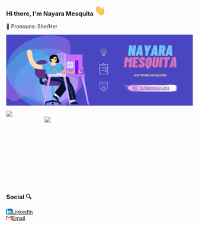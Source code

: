 ### Hi there, I'm Nayara Mesquita <img src="Hi.gif" width="30px"></h2> 

:rainbow:  Pronouns: She/Her 

<a><img  align="center" src="image_presentation.png" /></a>
<center>
<table>
    <tr>
        <img width="400px" align="left" src="https://github-readme-stats.vercel.app/api/top-langs/?username=DeMesquita&hide=html&layout=compact&theme=buefy" /> 
        <img width="400px" align="right" src="https://github-readme-stats.vercel.app/api?username=DeMesquita&theme=buefy"/>
    </tr>   
</table>
</center> 
<br>
<br>
<br>
<br>
<br>
<br>
<br>
<br>
<br>


### Social :mag:  

<a href="https://www.linkedin.com/in/demesquita"><img src="linkedin.png" width="16" align="left"></img></a> [LinkedIn](https://www.linkedin.com/in/demesquita)
<br>
<a href="mailto:nayaramesquit@gmail.com"><img src="gmail.png" width="16" align="left"></img></a> [Email](mailto:nayaramesquit@gmail.com)


<!--
**DeMesquita/DeMesquita** is a ✨ _special_ ✨ repository because its `README.md` (this file) appears on your GitHub profile.

Here are some ideas to get you started:

- 🔭 I’m currently working on ...
- 🌱 I’m currently learning ...
- 👯 I’m looking to collaborate on ...
- 🤔 I’m looking for help with ...
- 💬 Ask me about ...
- 📫 How to reach me: ...
- 😄 Pronouns: ...
- ⚡ Fun fact: ...
-->
